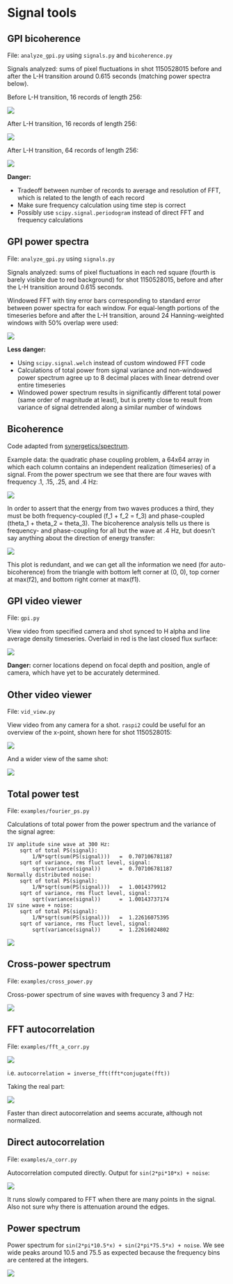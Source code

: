 Signal tools
============


GPI bicoherence
---------------

File: `analyze_gpi.py` using `signals.py` and `bicoherence.py`

Signals analyzed: sums of pixel fluctuations in shot 1150528015 before and after the L-H transition around 0.615 seconds (matching power spectra below).

Before L-H transition, 16 records of length 256:

![](resources/bicoh_before.png)

After L-H transition, 16 records of length 256:

![](resources/bicoh_after.png)

After L-H transition, 64 records of length 256:

![](resources/bicoh_after_long.png)

__Danger:__ 
- Tradeoff between number of records to average and resolution of FFT, which is related to the length of each record
- Make sure frequency calculation using time step is correct
- Possibly use `scipy.signal.periodogram` instead of direct FFT and frequency calculations


GPI power spectra
-----------------

File: `analyze_gpi.py` using `signals.py`

Signals analyzed: sums of pixel fluctuations in each red square (fourth is barely visible due to red background) for shot 1150528015, before and after the L-H transition around 0.615 seconds.

Windowed FFT with tiny error bars corresponding to standard error between power spectra for each window. For equal-length portions of the timeseries before and after the L-H transition, around 24 Hanning-weighted windows with 50% overlap were used:

![](resources/pspectra.jpg)

__Less danger:__ 
- Using `scipy.signal.welch` instead of custom windowed FFT code
- Calculations of total power from signal variance and non-windowed power spectrum agree up to 8 decimal places with linear detrend over entire timeseries
- Windowed power spectrum results in significantly different total power (same order of magnitude at least), but is pretty close to result from variance of signal detrended along a similar number of windows


Bicoherence
-----------

Code adapted from [synergetics/spectrum](https://github.com/synergetics/spectrum).

Example data: the quadratic phase coupling problem, a 64x64 array in which each column contains an independent realization (timeseries) of a signal. From the power spectrum we see that there are four waves with frequency .1, .15, .25, and .4 Hz:

![](resources/quad_ps.png)

In order to assert that the energy from two waves produces a third, they must be both frequency-coupled (f_1 + f_2 = f_3) and phase-coupled (theta_1 + theta_2 = theta_3). The bicoherence analysis tells us there is frequency- and phase-coupling for all but the wave at .4 Hz, but doesn't say anything about the direction of energy transfer: 

![](resources/quad_bicoh.png)

This plot is redundant, and we can get all the information we need (for auto-bicoherence) from the triangle with bottom left corner at (0, 0), top corner at max(f2), and bottom right corner at max(f1).


GPI video viewer
----------------

File: `gpi.py`

View video from specified camera and shot synced to H alpha and line average density timeseries. Overlaid in red is the last closed flux surface:

![](resources/gpidisp.png)

__Danger:__ corner locations depend on focal depth and position, angle of camera, which have yet to be accurately determined.


Other video viewer
------------------

File: `vid_view.py`

View video from any camera for a shot. `raspi2` could be useful for an overview of the x-point, shown here for shot 1150528015:

![](resources/raspi2.gif)

And a wider view of the same shot:

![](resources/wide2.gif)


Total power test
----------------

File: `examples/fourier_ps.py`

Calculations of total power from the power spectrum and the variance of the signal agree:

    1V amplitude sine wave at 300 Hz:
        sqrt of total PS(signal):
            1/N*sqrt(sum(PS(signal)))   =  0.707106781187
        sqrt of variance, rms fluct level, signal:
            sqrt(variance(signal))      =  0.707106781187
    Normally distributed noise:
        sqrt of total PS(signal):
            1/N*sqrt(sum(PS(signal)))   =  1.0014379912
        sqrt of variance, rms fluct level, signal:
            sqrt(variance(signal))      =  1.00143737174
    1V sine wave + noise:
        sqrt of total PS(signal):
            1/N*sqrt(sum(PS(signal)))   =  1.22616075395
        sqrt of variance, rms fluct level, signal:
            sqrt(variance(signal))      =  1.22616024802

![](resources/fourier_ps.png)


Cross-power spectrum
--------------------

File: `examples/cross_power.py`

Cross-power spectrum of sine waves with frequency 3 and 7 Hz:

![](resources/cross_power.png)


FFT autocorrelation 
-------------------

File: `examples/fft_a_corr.py`

![](http://mathworld.wolfram.com/images/equations/FourierTransform/NumberedEquation3.gif)

i.e. `autocorrelation = inverse_fft(fft*conjugate(fft))`

Taking the real part:

![](resources/fft_a_corr.png)

Faster than direct autocorrelation and seems accurate, although not normalized.


Direct autocorrelation 
----------------------

File: `examples/a_corr.py`

Autocorrelation computed directly. Output for `sin(2*pi*10*x) + noise`:

![](resources/a_corr.png)

It runs slowly compared to FFT when there are many points in the signal. Also not sure why there is attenuation around the edges.


Power spectrum
--------------

Power spectrum for `sin(2*pi*10.5*x) + sin(2*pi*75.5*x) + noise`. We see wide peaks around 10.5 and 75.5 as expected because the frequency bins are centered at the integers.

![](resources/ps.png)
